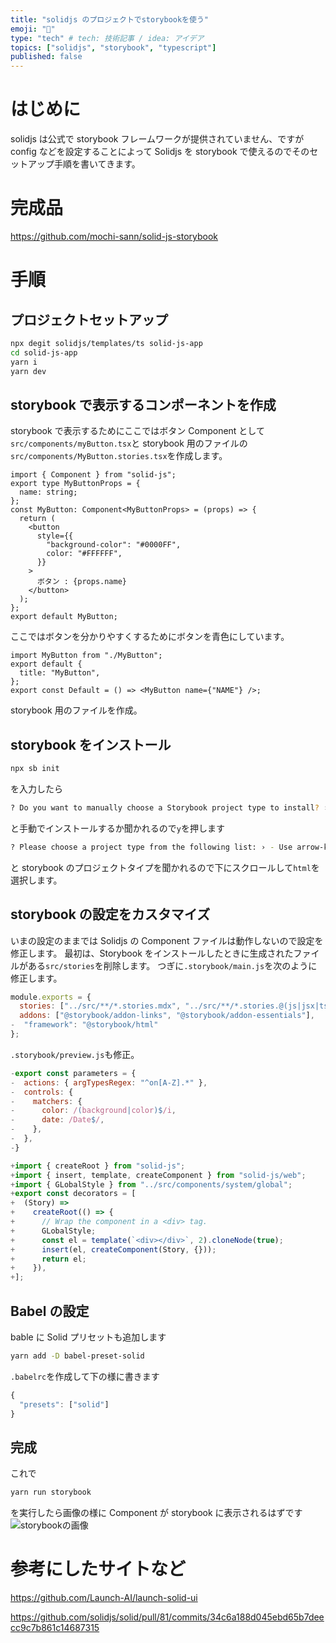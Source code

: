 ```yaml
---
title: "solidjs のプロジェクトでstorybookを使う"
emoji: "📙"
type: "tech" # tech: 技術記事 / idea: アイデア
topics: ["solidjs", "storybook", "typescript"]
published: false
---
```


# はじめに

solidjs は公式で storybook フレームワークが提供されていません、ですが config などを設定することによって Solidjs を storybook で使えるのでそのセットアップ手順を書いてきます。

# 完成品

https://github.com/mochi-sann/solid-js-storybook

# 手順

## プロジェクトセットアップ

```bash
npx degit solidjs/templates/ts solid-js-app
cd solid-js-app
yarn i
yarn dev
```

## storybook で表示するコンポーネントを作成

storybook で表示するためにここではボタン Component として`src/components/myButton.tsx`と storybook 用のファイルの`src/components/MyButton.stories.tsx`を作成します。

```tsx : src/components/myButton.tsx
import { Component } from "solid-js";
export type MyButtonProps = {
  name: string;
};
const MyButton: Component<MyButtonProps> = (props) => {
  return (
    <button
      style={{
        "background-color": "#0000FF",
        color: "#FFFFFF",
      }}
    >
      ボタン : {props.name}
    </button>
  );
};
export default MyButton;
```

ここではボタンを分かりやすくするためにボタンを青色にしています。

```tsx : src/components/MyButton.stories.tsx
import MyButton from "./MyButton";
export default {
  title: "MyButton",
};
export const Default = () => <MyButton name={"NAME"} />;
```

storybook 用のファイルを作成。

## storybook をインストール

```bash
npx sb init
```

を入力したら

```bash
? Do you want to manually choose a Storybook project type to install? › (y/N)
```

と手動でインストールするか聞かれるので`y`を押します

```bash
? Please choose a project type from the following list: › - Use arrow-keys. Return to submit.
```

と storybook のプロジェクトタイプを聞かれるので下にスクロールして`html`を選択します。

## storybook の設定をカスタマイズ

いまの設定のままでは Solidjs の Component ファイルは動作しないので設定を修正します。
最初は、Storybook をインストールしたときに生成されたファイルがある`src/stories`を削除します。
つぎに`.storybook/main.js`を次のように修正します。

```js diff  :.storybook/main.js
module.exports = {
  stories: ["../src/**/*.stories.mdx", "../src/**/*.stories.@(js|jsx|ts|tsx)"],
  addons: ["@storybook/addon-links", "@storybook/addon-essentials"],
-  "framework": "@storybook/html"
};
```

`.storybook/preview.js`も修正。

```js diff :.storybook/preview.js
-export const parameters = {
-  actions: { argTypesRegex: "^on[A-Z].*" },
-  controls: {
-    matchers: {
-      color: /(background|color)$/i,
-      date: /Date$/,
-    },
-  },
-}

+import { createRoot } from "solid-js";
+import { insert, template, createComponent } from "solid-js/web";
+import { GLobalStyle } from "../src/components/system/global";
+export const decorators = [
+  (Story) =>
+    createRoot(() => {
+      // Wrap the component in a <div> tag.
+      GLobalStyle;
+      const el = template(`<div></div>`, 2).cloneNode(true);
+      insert(el, createComponent(Story, {}));
+      return el;
+    }),
+];
```

## Babel の設定

bable に Solid プリセットも追加します

```bash
yarn add -D babel-preset-solid
```

`.babelrc`を作成して下の様に書きます

```js :.babelrc
{
  "presets": ["solid"]
}
```

## 完成

これで

```bash
yarn run storybook
```

を実行したら画像の様に Component が storybook に表示されるはずです
![storybookの画像](https://storage.googleapis.com/zenn-user-upload/a0614d32b6f7-20220115.png)

# 参考にしたサイトなど

https://github.com/Launch-AI/launch-solid-ui

https://github.com/solidjs/solid/pull/81/commits/34c6a188d045ebd65b7deecc9c7b861c14687315
